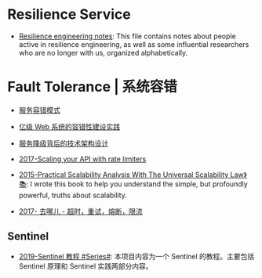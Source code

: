 # Resilience Service

- [Resilience engineering notes](https://github.com/lorin/resilience-engineering#john-allspaw): This file contains notes about people active in resilience engineering, as well as some influential researchers who are no longer with us, organized alphabetically.

# Fault Tolerance | 系统容错

- [服务容错模式](http://tech.meituan.com/service-fault-tolerant-pattern.html)

- [亿级 Web 系统的容错性建设实践](https://stgod.com/2120)

- [服务降级背后的技术架构设计](http://mp.weixin.qq.com/s/cfWwjhKgDXMSQ3BzJ_S2Ag)

- [2017-Scaling your API with rate limiters](https://stripe.com/blog/rate-limiters)

- [2015-Practical Scalability Analysis With The Universal Scalability Law》📚](https://parg.co/bNA): I wrote this book to help you understand the simple, but profoundly powerful, truths about scalability.

- [2017- 去哪儿 - 超时，重试，熔断，限流](http://mp.weixin.qq.com/s/wIQIv4TAHRIqR_X9iSz3Hw)

## Sentinel

- [2019-Sentinel 教程 #Series#](https://github.com/all4you/sentinel-tutorial): 本项目内容为一个 Sentinel 的教程。主要包括 Sentinel 原理和 Sentinel 实践两部分内容。
